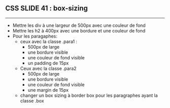 ## CSS SLIDE 41 : box-sizing

* * *

- Mettre les div à une largeur de 500px avec une couleur de fond
- Mettre les h2 à 400px avec une bordure et une couleur de fond
- Pour les paragaphes:
  - ceux avec la classe .para1 :
    - 500px de large
    - une bordure visible
    - une couleur de fond visible
    - un padding de 15px
  - Ceux avec la classe .para2
    - 500px de large
    - une bordure visible
    - une couleur de fond visible
    - une margin de 15px
  - changer un box sizing à border box pour les paragraphes ayant la classe .box
